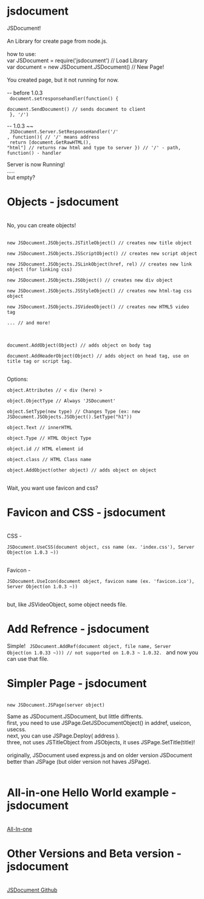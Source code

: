# jsdocument
JSDocument!<br>
<br>
An Library for create page from node.js.<br>
<br>
how to use:<br>
var JSDocument = require('jsdocument') // Load Library<br>
var document = new JSDocument.JSDocument() // New Page!<br>
<br>
You created page, but it not running for now.<br>
<br>
-- before 1.0.3<br>
<code>
document.setresponsehandler(function() {<br>
    document.SendDocument() // sends document to client<br>
}, '/')<br>
</code>
-- 1.0.3 ~~<br>
<code>
JSDocument.Server.SetResponseHandler('/' , function(){ // '/' means address<br>
    return [document.GetRawHTML(), "html"] // returns raw html and type to server
}) // '/' - path, function() - handler<br>
</code>
<br>
Server is now Running!<br>
.....<br>
but empty?<br>

# Objects - jsdocument
<br>
No, you can create objects!<br>
<br>
<code>
new JSDocument.JSObjects.JSTitleObject() // creates new title object<br>
new JSDocument.JSObjects.JSScriptObject() // creates new script object<br>
new JSDocument.JSObjects.JSLinkObject(href, rel) // creates new link object (for linking css)<br>
new JSDocument.JSObjects.JSObject() // creates new div object<br>
new JSDocument.JSObjects.JSStyleObject() // creates new html-tag css object<br>
new JSDocument.JSObjects.JSVideoObject() // creates new HTML5 video tag<br>
... // and more!<br>
</code>
<br>
<code>
document.AddObject(Object) // adds object on body tag<br>
document.AddHeaderObject(Object) // adds object on head tag, use on title tag or script tag.<br>
</code>
<br>
Options:<br>
<code>
object.Attributes // < div (here) ><br>
object.ObjectType // Always 'JSDocument'<br>
object.SetType(new type) // Changes Type (ex: new JSDocument.JSObjects.JSObject().SetType("h1"))<br>
object.Text // innerHTML<br>
object.Type // HTML Object Type<br>
object.id // HTML element id<br>
object.class // HTML Class name<br>
object.AddObject(other object) // adds object on object<br>
</code>
<br>
Wait, you want use favicon and css?<br>

# Favicon and CSS - jsdocument
<br>
CSS -<br>
<code>
JSDocument.UseCSS(document object, css name (ex. 'index.css'), Server Object(on 1.0.3 ~))<br>
</code>
<br>
Favicon -<br>
<code>
JSDocument.UseIcon(document object, favicon name (ex. 'favicon.ico'), Server Object(on 1.0.3 ~))<br>
</code>
<br>
but, like JSVideoObject, some object needs file.

# Add Refrence - jsdocument
Simple!
<code>
JSDocument.AddRef(document object, file name, Server Object(on 1.0.33 ~))) // not supported on 1.0.3 ~ 1.0.32.
</code>
and now you can use that file.

# Simpler Page - jsdocument

<code>
new JSDocument.JSPage(server object)<br>
</code>
Same as JSDocument.JSDocument, but little diffrents.<br>
first, you need to use JSPage.GetJSDocumentObject() in addref, useicon, usecss.<br>
next, you can use JSPage.Deploy( address ).<br>
three, not uses JSTitleObject from JSObjects, it uses JSPage.SetTitle(title)!<br>
<br>
originally, JSDocument used express.js and on older version JSDocument better than JSPage (but older version not haves JSPage).<br>
<br>

# All-in-one Hello World example - jsdocument
<br>
<a href="https://github.com/ADev531/jsdocument-all-in-one-example">All-In-one</a>
<br>

# Other Versions and Beta version - jsdocument
<br>
<a href="https://github.com/ADev531/jsdocument">JSDocument Github</a>
